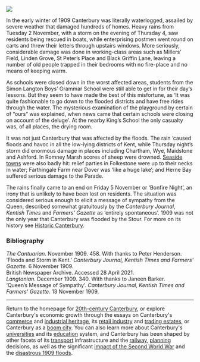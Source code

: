 <a href="https://dev.visual-essays.app"><img src="https://dev-visual-essays.netlify.app/images/ve-button.png"></a>
<param ve-config title="Floods in Canterbury, 1909" author="Professor Carolyn Oulton" layout="vtl" banner="https://stor.artstor.org/stor/b509124b-447a-48a4-b718-bc40372c947a">

<param ve-entity eid="Q29303" aliases="Canterbury">
<param ve-entity eid="QQ2743911" aliases="Chartham">
<param ve-entity eid="Q590063" aliases="Wye">
<param ve-entity eid="Q213180" aliases="Maidstone">
<param ve-entity eid="Q725261" aliases="Ashford">
<param ve-entity eid="Q1506093" aliases="Romney Marsh">
<param ve-entity eid="Q929286" aliases="Herne Bay">

In the early winter of 1909 Canterbury was literally waterlogged, assailed by severe weather that damaged hundreds of homes. Heavy rains from Tuesday 2 November, with a storm on the evening of Thursday 4, saw residents being rescued in boats, while enterprising postmen went round on carts and threw their letters through upstairs windows. More seriously, considerable damage was done in working-class areas such as Millers’ Field, Linden Grove, St Peter’s Place and Black Griffin Lane, leaving a number of old people trapped in their bedrooms with no fire-place and no means of keeping warm.
<param ve-image url="https://stor.artstor.org/stor/8a73b8e9-398c-46dc-8669-7fab7d348202" label="St Peter's Lane" attribution="Horace Spence Collection.">

As schools were closed down in the worst affected areas, students from the Simon Langton Boys’ Grammar School were still able to get in for their day’s lessons. But they seem to have made the best of this misfortune, as ‘It was quite fashionable to go down to the flooded districts and have free rides through the water. The mysterious examination of the playground by certain of “ours” was explained, when news came that certain schools were closing on account of the deluge'.  At the nearby King’s School the only casualty was, of all places, the drying room. 
<param ve-image url="https://stor.artstor.org/stor/bf43a613-500a-415a-83d8-acef046c222d" label="Schools Closed sign" attribution="Horace Spence Collection">

It was not just Canterbury that was affected by the floods. The rain ‘caused floods and havoc in all the low-lying districts of Kent, while Thursday night’s storm did enormous damage in places including Chartham, Wye, Maidstone and Ashford. In Romney Marsh scores of sheep were drowned. [Seaside towns]( /seascape) were also badly hit: relief parties in Folkestone were up to their necks in water; Farthingale Farm near Dover was ‘like a huge lake’; and Herne Bay suffered serious damage to the Parade.  
<param ve-image url="https://stor.artstor.org/stor/b509124b-447a-48a4-b718-bc40372c947a" label="Floods at Fordwich" attribution="Horace Spence Collection">

The rains finally came to an end on Friday 5 November or ‘Bonfire Night’, an irony that is unlikely to have been lost on residents. The situation was considered serious enough to elicit a message of sympathy from the Queen, described somewhat gratuitously by the _Canterbury Journal_, _Kentish Times_ and _Farmers' Gazette_ as ‘entirely spontaneous’. 1909 was not the only year that Canterbury was flooded by the Stour. For more on its history see [Historic Canterbury](http://www.machadoink.com/The%20River%20Stour.htm).
<param ve-image url="https://stor.artstor.org/stor/521f0909-d812-46b8-84f5-49c0328aba76" label="Causeway" attribution="Horace Spence Collection">

### Bibliography
_The Cantuarian_. November 1909. 458. With thanks to Peter Henderson.
‘Floods and Storm in Kent.’ _Canterbury Journal, Kentish Times and Farmers' Gazette._ 6 November 1909.   
British Newspaper Archive. Accessed 28 April 2021.   
_Langtonian_. December 1909. 340. With thanks to Janeen Barker.  
‘Queen’s Message of Sympathy’. _Canterbury Journal, Kentish Times and Farmers' Gazette_. 13 November 1909.   
<param ve-image url="https://stor.artstor.org/stor/a0bf9873-f3f9-4f74-99c8-a392e6ea8e47" label="Floods, Canterbury, 1909" attribution="Horace Spence Collection">

***

Return to the homepage for [20th-century Canterbury](/canterbury/20c-canterbury-home), or explore Canterbury's economic growth through the essays on Canterbury's [commerce](/canterbury/20c-Canterbury-commerce) and [industrial heritage](/canterbury/20c-Canterbury-industrial), its [retail industry](/canterbury/20c-canterbury-retail-store) and [trading estates](/canterbury/20c-Canterbury-trading-estates), or Canterbury as a [boom city](/canterbury/20c-canterbury-boom-city). You can also learn more about Canterbury's [universities](/canterbury/20c-canterbury-universities) and its [education](/canterbury/20c-canterbury-education) system, and Canterbury has been shaped by other facets of its [transport](/canterbury/20c-canterbury-transport) infrastructure and the [railway](/canterbury/20c-canterbury-railway), [planning](/canterbury/20c-canterbury-planning) decisions, as well as the significant [impact of the Second World War](/canterbury/20c-canterbury-ww2) and the [disastrous 1909 floods](/canterbury/20c-canterbury-floods).
<param ve-image url="https://upload.wikimedia.org/wikipedia/commons/thumb/0/02/Canterbury_Cathedral_-_Portal_Nave_Cross-spire.jpeg/1557px-Canterbury_Cathedral_-_Portal_Nave_Cross-spire.jpeg" label="Canterbury Cathedral" attribution="Hans Musil, CC BY-SA 4.0"> 
